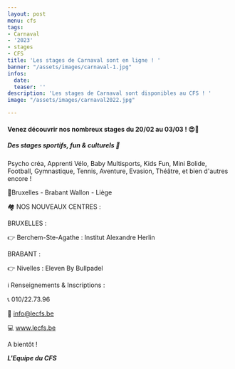```yaml
---
layout: post
menu: cfs
tags:
- Carnaval
- '2023'
- stages
- CFS
title: 'Les stages de Carnaval sont en ligne ! '
banner: "/assets/images/carnaval-1.jpg"
infos:
  date: 
  teaser: ''
description: 'Les stages de Carnaval sont disponibles au CFS ! '
image: "/assets/images/carnaval2022.jpg"

---
```

#### Venez découvrir nos nombreux stages du 20/02 au 03/03 ! 😍💃

##### Des stages sportifs, fun & culturels 🥳

Psycho créa, Apprenti Vélo, Baby Multisports, Kids Fun, Mini Bolide, Football, Gymnastique, Tennis, Aventure, Evasion, Théâtre, et bien d'autres encore !

📍Bruxelles - Brabant Wallon - Liège

🏘 NOS NOUVEAUX CENTRES :

BRUXELLES :

👉 Berchem-Ste-Agathe : Institut Alexandre Herlin

BRABANT :

👉 Nivelles : Eleven By Bullpadel

ℹ Renseignements & Inscriptions :

📞 010/22.73.96

📧 info@lecfs.be

💻 www.lecfs.be

A bientôt ! 

**_L'Equipe du CFS_**